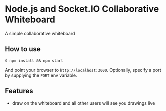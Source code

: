 
# Node.js and Socket.IO Collaborative Whiteboard

A simple collaborative whiteboard

## How to use

```
$ npm install && npm start
```

And point your browser to `http://localhost:3000`. Optionally, specify
a port by supplying the `PORT` env variable.

## Features

- draw on the whiteboard and all other users will see you drawings live
